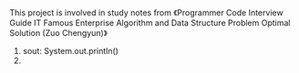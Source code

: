 This project is involved in study notes from 《Programmer Code Interview Guide IT Famous Enterprise Algorithm and Data Structure Problem Optimal Solution (Zuo Chengyun)》 
1. sout: System.out.println()
2. 
